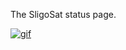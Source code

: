 The SligoSat status page.

[![gif](https://cdn.discordapp.com/attachments/912396427186020375/918253266322739230/sligosatgif.gif)](https://esero.ie/cansat/)
